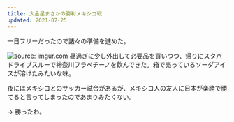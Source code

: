 ```yaml
---
title: 大金星まさかの勝利メキシコ戦
updated: 2021-07-25
---
```


一日フリーだったので諸々の準備を進めた。

<a href="https://imgur.com/1KpPEBQ"><img src="https://i.imgur.com/1KpPEBQ.jpg" title="source: imgur.com" /></a>
昼過ぎに少し外出して必要品を買いつつ、帰りにスタバドライブスルーで神奈川フラペチーノを飲んできた。箱で売っているソーダアイスが溶けたみたいな味。

夜にはメキシコとのサッカー試合があるが、メキシコ人の友人に日本が楽勝で勝てると言ってしまったのであまりみたくない。

→ 勝ったわ。
